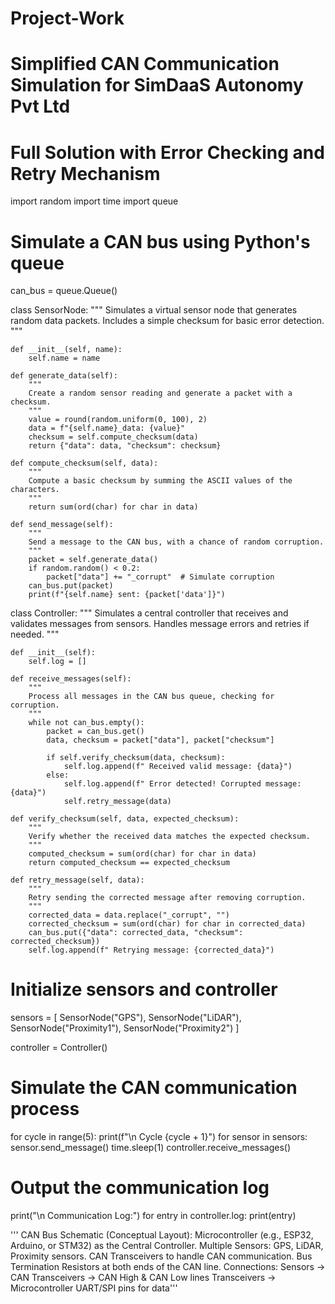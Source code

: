 # Project-Work
# Simplified CAN Communication Simulation for SimDaaS Autonomy Pvt Ltd
# Full Solution with Error Checking and Retry Mechanism

import random
import time
import queue

# Simulate a CAN bus using Python's queue
can_bus = queue.Queue()

class SensorNode:
    """
    Simulates a virtual sensor node that generates random data packets.
    Includes a simple checksum for basic error detection.
    """
    
    def __init__(self, name):
        self.name = name

    def generate_data(self):
        """
        Create a random sensor reading and generate a packet with a checksum.
        """
        value = round(random.uniform(0, 100), 2)
        data = f"{self.name}_data: {value}"
        checksum = self.compute_checksum(data)
        return {"data": data, "checksum": checksum}

    def compute_checksum(self, data):
        """
        Compute a basic checksum by summing the ASCII values of the characters.
        """
        return sum(ord(char) for char in data)

    def send_message(self):
        """
        Send a message to the CAN bus, with a chance of random corruption.
        """
        packet = self.generate_data()
        if random.random() < 0.2:
            packet["data"] += "_corrupt"  # Simulate corruption
        can_bus.put(packet)
        print(f"{self.name} sent: {packet['data']}")


class Controller:
    """
    Simulates a central controller that receives and validates messages from sensors.
    Handles message errors and retries if needed.
    """
    
    def __init__(self):
        self.log = []

    def receive_messages(self):
        """
        Process all messages in the CAN bus queue, checking for corruption.
        """
        while not can_bus.empty():
            packet = can_bus.get()
            data, checksum = packet["data"], packet["checksum"]
            
            if self.verify_checksum(data, checksum):
                self.log.append(f" Received valid message: {data}")
            else:
                self.log.append(f" Error detected! Corrupted message: {data}")
                self.retry_message(data)

    def verify_checksum(self, data, expected_checksum):
        """
        Verify whether the received data matches the expected checksum.
        """
        computed_checksum = sum(ord(char) for char in data)
        return computed_checksum == expected_checksum

    def retry_message(self, data):
        """
        Retry sending the corrected message after removing corruption.
        """
        corrected_data = data.replace("_corrupt", "")
        corrected_checksum = sum(ord(char) for char in corrected_data)
        can_bus.put({"data": corrected_data, "checksum": corrected_checksum})
        self.log.append(f" Retrying message: {corrected_data}")


# Initialize sensors and controller
sensors = [
    SensorNode("GPS"),
    SensorNode("LiDAR"),
    SensorNode("Proximity1"),
    SensorNode("Proximity2")
]

controller = Controller()

# Simulate the CAN communication process
for cycle in range(5):
    print(f"\n Cycle {cycle + 1}")
    for sensor in sensors:
        sensor.send_message()
    time.sleep(1)
    controller.receive_messages()

# Output the communication log
print("\n Communication Log:")
for entry in controller.log:
    print(entry)
    
''' CAN Bus Schematic (Conceptual Layout):
 Microcontroller (e.g., ESP32, Arduino, or STM32) as the Central Controller.
 Multiple Sensors: GPS, LiDAR, Proximity sensors.
 CAN Transceivers to handle CAN communication.
 Bus Termination Resistors at both ends of the CAN line.
Connections:
 Sensors → CAN Transceivers → CAN High & CAN Low lines
 Transceivers → Microcontroller UART/SPI pins for data'''

